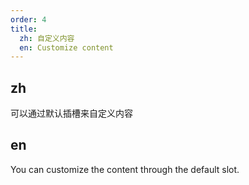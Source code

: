 ```yaml
---
order: 4
title:
  zh: 自定义内容
  en: Customize content 
---
```


## zh

可以通过默认插槽来自定义内容

## en

You can customize the content through the default slot.
